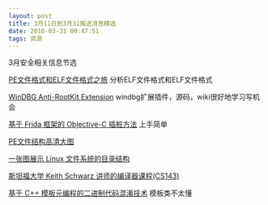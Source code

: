 ```yaml
---
layout: post
title: 3月11日到3月31推送消息精选
date: 2016-03-31 00:47:51
tags: 资源
---
```

3月安全相关信息节选
<!--more-->

[PE文件格式和ELF文件格式之旅](http://resources.infosecinstitute.com/complete-tour-of-pe-and-elf-part-1/#article) 分析ELF文件格式和ELF文件格式

[WinDBG Anti-RootKit Extension](https://github.com/swwwolf/wdbgark) windbg扩展插件，源码，wiki很好地学习写机会

[基于 Frida 框架的 Objective-C 插桩方法](https://rotlogix.com/2016/03/20/objective-c-instrumentation-with-frida/) 上手简单

[PE文件结构高清大图](http://www.openrce.org/reference_library/files/reference/PE%20Format.pdf)

[一张图展示 Linux 文件系统的目录结构](http://7xn4yz.com1.z0.glb.clouddn.com/yWfCliF.png)

[](https://eden.dei.uc.pt/~sneves/pubs/2012-snfa2.pdf)

[斯坦福大学 Keith Schwarz 讲师的编译器课程(CS143)](http://www.keithschwarz.com/cs143/WWW/sum2011/)

[基于 C++ 模板元编程的二进制代码混淆技术](https://eden.dei.uc.pt/~sneves/pubs/2012-snfa2.pdf) 模板类不太懂